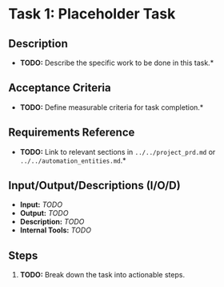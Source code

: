 # Task 1: Placeholder Task

## Description
* **TODO:** Describe the specific work to be done in this task.*

## Acceptance Criteria
* **TODO:** Define measurable criteria for task completion.*

## Requirements Reference
* **TODO:** Link to relevant sections in `../../project_prd.md` or `../../automation_entities.md`.*

## Input/Output/Descriptions (I/O/D)
* **Input:** *TODO*
* **Output:** *TODO*
* **Description:** *TODO*
* **Internal Tools:** *TODO*


## Steps
1.  **TODO:** Break down the task into actionable steps.
